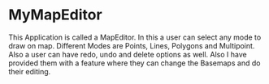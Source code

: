 # MyMapEditor
This Application is called a MapEditor. In this a user can select any mode to draw on map. Different Modes are Points, Lines, Polygons and Multipoint. Also a user can have redo, undo and delete options as well. Also I have provided them with a feature where they can change the Basemaps and do their editing.
